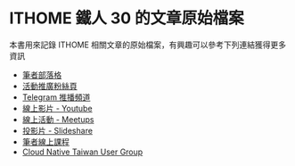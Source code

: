 ITHOME 鐵人 30 的文章原始檔案
==================================

本書用來記錄 ITHOME 相關文章的原始檔案，有興趣可以參考下列連結獲得更多資訊

- [筆者部落格](https://hwchiu.com)
- [活動推廣粉絲頁](https://www.facebook.com/technologynoteniu)
- [Telegram 推播頻道](https://t.me/technologynote)
- [線上影片 - Youtube](https://www.youtube.com/watch?v=1n2JsOIiHP8&list=TLPQMDYwOTIwMjA3DiY-FQiX7g&index=1)
- [線上活動 - Meetups](https://www.meetup.com/CloudNative-Taiwan/events)
- [投影片 - Slideshare](https://www.slideshare.net/hongweiqiu/presentations)
- [筆者線上課程](https://www.hwchiu.com/k8s-course-2.html)
- [Cloud Native Taiwan User Group](https://www.facebook.com/groups/cloudnative.tw)

